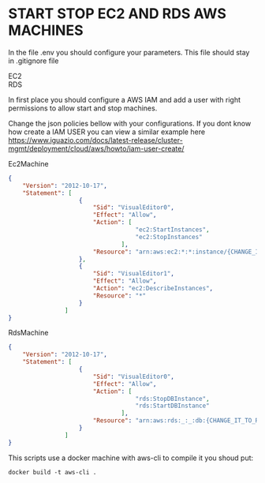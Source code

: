 # START STOP EC2 AND RDS AWS MACHINES

In the file .env you should configure your parameters. This file should stay in .gitignore file

EC2   
RDS

In first place you should configure a AWS IAM and add a user with right permissions to allow start and stop machines.

Change the json policies bellow with your configurations. If you dont know how create a IAM USER you can view a similar example here
<https://www.iguazio.com/docs/latest-release/cluster-mgmt/deployment/cloud/aws/howto/iam-user-create/>

Ec2Machine
```json
{
    "Version": "2012-10-17",
    "Statement": [
                    {
                        "Sid": "VisualEditor0",
                        "Effect": "Allow",
                        "Action": [
                                    "ec2:StartInstances",
                                    "ec2:StopInstances"
                                ],
                        "Resource": "arn:aws:ec2:*:*:instance/{CHANGE_IT_TO_EC2_INSTANCE_ID}"
                    },
                    {
                        "Sid": "VisualEditor1",
                        "Effect": "Allow",
                        "Action": "ec2:DescribeInstances",
                        "Resource": "*"
                    }
                ]
}
```

RdsMachine

```json
{
    "Version": "2012-10-17",  
    "Statement": [  
                    {
                        "Sid": "VisualEditor0",
                        "Effect": "Allow",
                        "Action": [
                                    "rds:StopDBInstance",
                                    "rds:StartDBInstance"
                                ],
                        "Resource": "arn:aws:rds:_:_:db:{CHANGE_IT_TO_RDS_INSTANCE_ID}"
                    }
                ]
}
```

This scripts use a docker machine with aws-cli to compile it you shoud put:
```
docker build -t aws-cli .
```

